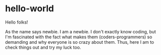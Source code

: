 # hello-world


Hello folks!

As the name says newbie. I am a newbie. I don't exactly know coding, but I'm fascinated with the fact what makes them (coders-programmers) 
so demanding and why everyone is so crazy about them.
Thus, here I am to check things out and try my luck too.

